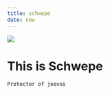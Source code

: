 ```yaml
---
title: schwepe
date: now
---
```


![](https://247420.xyz/random-png)

# This is Schwepe 
	Protector of jeeves